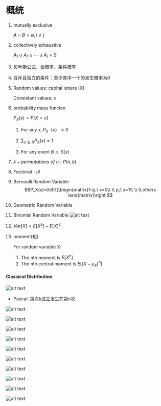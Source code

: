 # 概统
1. mutually exclusive

    $A\cap{B}=\emptyset, i\neq{j}$

2. collectively exhaustive

    $A_1\cup{A_1}\cup\cdots\cup{A_i}=S$

3. 贝叶斯公式、全概率、条件概率
4. 互斥且独立的条件：至少其中一个的发生概率为0
5. Random values: capital letters (X)

   Consistant values: x
6. probability mass funcion
   
   $P_X(x)=P[X=x]$

   1. $For\ any\ x, P_X（x）\geq0$

   2. $\sum_{x\in{X}}{P_X(x)}=1$
   3. For any event $B\subset{S(x)}$
7. $k-permutations\ of\ n: P(n, k)$
8. $Factorial:n!$
9. Bernoulli Random Variable
    $$P_X(x)=\left\{\begin{matrix}1-p,\ x=0\\
    \\
    p,\    x=1\\
    \\
    0,others
    \end{matrix}\right.$$

10. Geometric Random Variable
11. Binomial Random Variable
    ![alt text](image-39.png)
12. $Var[X]=E[X^2]-E[X]^2$
13. moment(矩)
    
    For random variable X:
    1.  The nth moment is $E[X^n]$
    2.  The nth central moment is $E[(X-\mu _X)^n]$

#### Classical Distribution
![alt text](image-49.png)
- Pascal: 第次k成立发生在第n次


![alt text](image-67.png)

![alt text](image-68.png)

![alt text](image-69.png)

![alt text](image-70.png)

![alt text](image-71.png)

![alt text](image-72.png)

![alt text](image-73.png)

![alt text](image-74.png)

![alt text](image-75.png)

![alt text](image-76.png)
